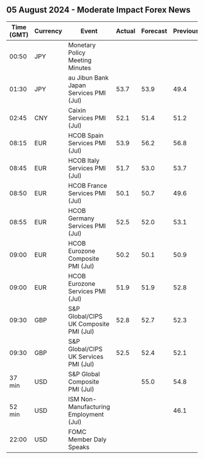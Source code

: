 ## 05 August 2024 - Moderate Impact Forex News

| Time (GMT) | Currency | Event | Actual | Forecast | Previous |
|------|----------|-------|--------|----------|----------|
| 00:50 | JPY | Monetary Policy Meeting Minutes |  |  |  |
| 01:30 | JPY | au Jibun Bank Japan Services PMI (Jul) | 53.7 | 53.9 | 49.4 |
| 02:45 | CNY | Caixin Services PMI (Jul) | 52.1 | 51.4 | 51.2 |
| 08:15 | EUR | HCOB Spain Services PMI (Jul) | 53.9 | 56.2 | 56.8 |
| 08:45 | EUR | HCOB Italy Services PMI (Jul) | 51.7 | 53.0 | 53.7 |
| 08:50 | EUR | HCOB France Services PMI (Jul) | 50.1 | 50.7 | 49.6 |
| 08:55 | EUR | HCOB Germany Services PMI (Jul) | 52.5 | 52.0 | 53.1 |
| 09:00 | EUR | HCOB Eurozone Composite PMI (Jul) | 50.2 | 50.1 | 50.9 |
| 09:00 | EUR | HCOB Eurozone Services PMI (Jul) | 51.9 | 51.9 | 52.8 |
| 09:30 | GBP | S&P Global/CIPS UK Composite PMI (Jul) | 52.8 | 52.7 | 52.3 |
| 09:30 | GBP | S&P Global/CIPS UK Services PMI (Jul) | 52.5 | 52.4 | 52.1 |
| 37 min | USD | S&P Global Composite PMI (Jul) |  | 55.0 | 54.8 |
| 52 min | USD | ISM Non-Manufacturing Employment (Jul) |  |  | 46.1 |
| 22:00 | USD | FOMC Member Daly Speaks |  |  |  |
